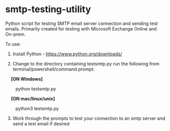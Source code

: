 # smtp-testing-utility

Python script for testing SMTP email server connection and sending test emails. 
Primarily created for testing with Microsoft Exchange Online and On-prem.

To use:

1. Install Python - https://www.python.org/downloads/

2. Change to the directory containing testsmtp.py run the following from terminal/powershell/command prompt:

  &emsp; <b>[ON Windows]</b>
  
  &emsp;&emsp; python testsmtp.py
  
  &emsp; <b>[ON mac/linux/unix]</b>
  
  &emsp;&emsp; python3 testsmtp.py
  
3. Work through the prompts to test your connection to an smtp server and send a test email if desired
